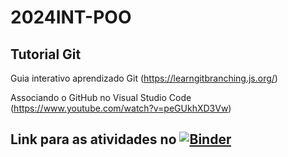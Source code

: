 # 2024INT-POO

## Tutorial Git

Guia interativo aprendizado Git (https://learngitbranching.js.org/) 

Associando o GitHub no Visual Studio Code (https://www.youtube.com/watch?v=peGUkhXD3Vw)

## Link para as atividades no [![Binder](https://mybinder.org/badge_logo.svg)](https://mybinder.org/v2/gh/bellincanta/2024INT-POO/HEAD)




